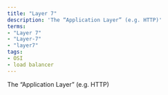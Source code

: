```yaml
---
title: "Layer 7"
description: 'The “Application Layer” (e.g. HTTP)'
terms:
- "Layer 7"
- "Layer-7"
- "layer7"
tags:
- OSI
- load balancer
---
```

The “Application Layer” (e.g. HTTP)